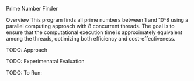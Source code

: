 Prime Number Finder

Overview
This program finds all prime numbers between 1 and 10^8 using a parallel computing approach with 8 concurrent threads. The goal is to ensure that the computational execution time is approximately equivalent among the threads, optimizing both efficiency and cost-effectiveness.

TODO: Approach

TODO: Experimenatal Evaluation

TODO: To Run:
